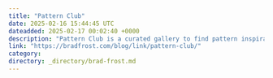 ```yaml
---
title: "Pattern Club"
date: 2025-02-16 15:44:45 UTC
dateadded: 2025-02-17 00:02:40 +0000
description: "Pattern Club is a curated gallery to find pattern inspiration."
link: "https://bradfrost.com/blog/link/pattern-club/"
category:
directory: _directory/brad-frost.md
---
```

